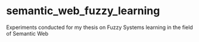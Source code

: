 # semantic_web_fuzzy_learning

Experiments conducted for my thesis on Fuzzy Systems learning in the field of Semantic Web
